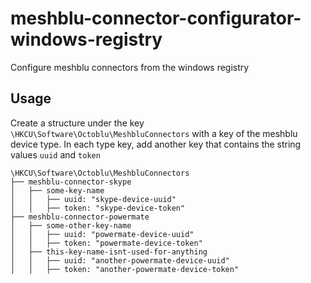 # meshblu-connector-configurator-windows-registry
Configure meshblu connectors from the windows registry

## Usage
Create a structure under the key `\HKCU\Software\Octoblu\MeshbluConnectors` with a key of the meshblu device type. In each type key, add another key that contains the string values `uuid` and `token`
```
\HKCU\Software\Octoblu\MeshbluConnectors
├── meshblu-connector-skype
│   ├── some-key-name
│   │   ├── uuid: "skype-device-uuid"
│   │   ├── token: "skype-device-token"
├── meshblu-connector-powermate
│   ├── some-other-key-name
│   │   ├── uuid: "powermate-device-uuid"
│   │   ├── token: "powermate-device-token"
│   ├── this-key-name-isnt-used-for-anything
│   │   ├── uuid: "another-powermate-device-uuid"
│   │   ├── token: "another-powermate-device-token"
```
